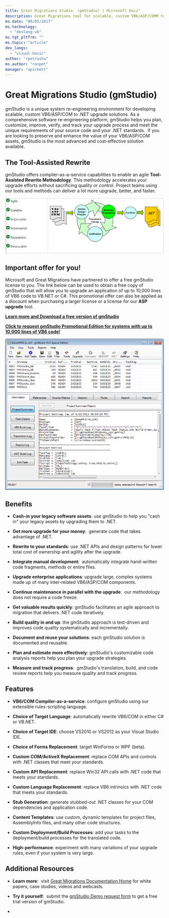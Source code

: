 ```yaml
---
title: Great Migrations Studio  (gmStudio) | Microsoft Docs"
description: Great Migrations tool for scalable, custom VB6/ASP/COMM to .NET upgrade solutions
ms.date: "09/05/2017"
ms.technology: 
  - "devlang-vb"
ms.tgt_pltfrm: ""
ms.topic: "article"
dev_langs: 
  - "visual-basic"
author: "rpetrusha"
ms.author: "ronpet"
manager: "wpickett"
---
```


# Great Migrations Studio (gmStudio)

gmStudio is a unique system re-engineering environment for developing scalable, custom VB6/ASP/COM to .NET upgrade solutions. As a comprehensive software re-engineering platform, gmStudio helps you plan, customize, improve, verify, and track your upgrade process and meet the unique requirements of your source code and your .NET standards.  If you are looking to preserve and enhance the value of your VB6/ASP/COM assets, gmStudio is the most advanced and cost-effective solution available. 

## The Tool-Assisted Rewrite

gmStudio offers compiler-as-a-service capabilities to enable an agile **Tool-Assisted Rewrite Methodology**. This methodology accelerates your upgrade efforts without sacrificing quality or control. Project teams using our tools and methods can deliver a lot more upgrade, better, and faster.

![Tool-assisted rewrite](./media/tool-assisted-rewrite.png) 

## Important offer for you!

Microsoft and Great Migrations have partnered to offer a free gmStudio license to you. The link below can be used to obtain a free copy of gmStudio that will allow you to upgrade an application of up to 10,000 lines of VB6 code to VB.NET or C#. This promotional offer can also be applied as a discount when purchasing a larger license or a license for our **ASP upgrade** tool.

[**Learn more and Download a free version of gmStudio**](http://www.greatmigrations.com/resources/gmstudio-promotion.aspx)

[**Click to request gmStudio Promotional Edition for systems with up to 10,000 lines of VB6 code!**](http://www.greatmigrations.com/resources/gmstudio-promotion.aspx)

![The gmStudio user interface](./media/gmstudio-ui.png) 

## Benefits

- **Cash-in your legacy software assets**: use gmStudio to help you "cash in" your legacy assets by upgrading them to .NET.

- **Get more upgrade for your money**:  generate code that takes advantage of .NET.

- **Rewrite to your standards**: use .NET APIs and design patterns for lower total cost of ownership and agility after the upgrade.  

- **Integrate manual development**:  automatically integrate hand-written code fragments, methods or entire files. 

- **Upgrade enterprise applications**: upgrade large, complex systems made up of many inter-related VB6/ASP/COM components.

- **Continue maintenance in parallel with the upgrade**:  our methodology does not require a code freeze.  

- **Get valuable results quickly**: gmStudio facilitates an agile approach to migration that delivers .NET code iteratively.
 
- **Build quality in and up**: the gmStudio approach is test-driven and improves code quality systematically and incrementally.

- **Document and reuse your solutions**: each gmStudio solution is documented and reusable.

- **Plan and estimate more effectively**: gmStudio's customizable code analysis reports help you plan your upgrade strategies.

- **Measure and track progress**:  gmStudio's translation, build, and code review reports help you measure quality and track progress.

## Features

- **VB6/COM Compiler-as-a-service**: configure gmStudio using our extensible rules-scripting language.

- **Choice of Target Language**: automatically rewrite VB6/COM in either C# or VB.NET.

- **Choice of Target IDE**: choose VS2010 or VS2012 as your Visual Studio IDE.

- **Choice of Forms Replacement**: target WinForms or WPF (beta).

- **Custom COM/ActiveX Replacement**: replace COM APIs and controls with .NET classes that meet your standards.

- **Custom API Replacement**: replace Win32 API calls with .NET code that meets your standards.

- **Custom Language Replacement**: replace VB6 intrinsics with .NET code that meets your standards.

- **Stub Generation**: generate stubbed-out .NET classes for your COM dependencies and application code.

- **Content Templates**: use custom, dynamic templates for project files, AssemblyInfo files, and many other code structures.

- **Custom Deployment/Build Processes**: add your tasks to the deployment/build processes for the translated code.

- **High-performance**: experiment with many variations of your upgrade rules, even if your system is very large.

## Additional Resources

- **Learn more**:  visit [Great Migrations Documentation Home](https://www.greatmigrations.com/resources/documentation.aspx) for white papers, case studies, videos and webcasts.

- **Try it yourself**:  submit the [gmStudio Demo request form](http://www.greatmigrations.com/resources/gmstudio-promotion.aspx) to get a free trial version of gmStudio.
- 
